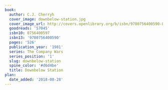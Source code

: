 ```yaml
---
book:
  author: C.J. Cherryh
  cover_image: downbelow-station.jpg
  cover_image_url: http://covers.openlibrary.org/b/isbn/9780756400590-L.jpg
  goodreads: '57045'
  isbn10: 0756400597
  isbn13: '9780756400590'
  pages: '526'
  publication_year: '1981'
  series: The Company Wars
  series_position: '1'
  slug: downbelow-station
  spine_color: '#d6d4be'
  title: Downbelow Station
plan:
  date_added: '2018-08-28'
---
```

